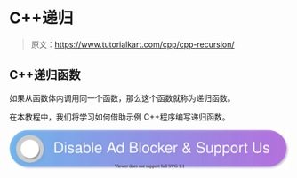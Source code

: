 # C++递归

> 原文：<https://www.tutorialkart.com/cpp/cpp-recursion/>

## C++递归函数

如果从函数体内调用同一个函数，那么这个函数就称为递归函数。

在本教程中，我们将学习如何借助示例 C++程序编写递归函数。

[![](img/925da31b32d6bc3827932f6c8afb11bb.png)](https://www.tutorialkart.com/)